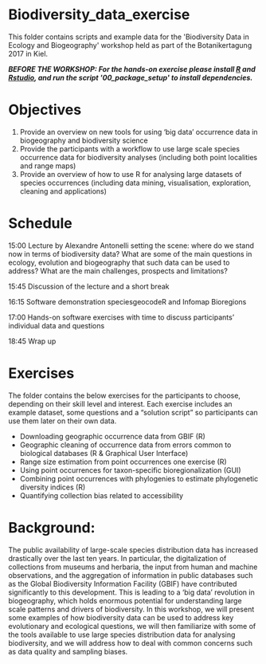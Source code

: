 # Biodiversity_data_exercise

This folder contains scripts and example data for the 'Biodiversity Data in Ecology and Biogeography' workshop held as part of the Botanikertagung 2017 in Kiel. 

***BEFORE THE WORKSHOP: For the hands-on exercise please install [R]( https://cran.r-project.org/bin/) and [Rstudio](https://www.rstudio.com/products/rstudio/download/#download), and run the script '00_package_setup' to install dependencies.***

# Objectives
1. Provide an overview on new tools for using ‘big data’ occurrence data in biogeography and biodiversity science
2. Provide the participants with a workflow to use large scale species occurrence data for biodiversity analyses (including both point localities and range maps)
3. Provide an overview of how to use R for analysing large datasets of species occurrences (including data mining, visualisation, exploration, cleaning and applications)

# Schedule
15:00 Lecture by Alexandre Antonelli setting the scene: where do we stand now in terms of biodiversity data? What are some of the main questions in ecology, evolution and biogeography that such data can be used to address? What are the main challenges, prospects and limitations?

15:45 Discussion of the lecture and a short break

16:15 Software demonstration speciesgeocodeR and Infomap Bioregions

17:00 Hands-on software exercises with time to discuss participants’ individual data and questions

18:45 Wrap up

# Exercises
The folder contains the below exercises for the participants to choose, depending on their skill level and interest. Each exercise includes an example dataset, some questions and a “solution script” so participants can use them later on their own data.

* Downloading geographic occurrence data from GBIF (R)
* Geographic cleaning of occurrence data from errors common to biological databases (R & Graphical User Interface)
* Range size estimation from point occurrences one exercise (R)
* Using point occurrences for taxon-specific bioregionalization (GUI)
* Combining point occurrences with phylogenies to estimate phylogenetic diversity indices (R)
* Quantifying collection bias related to accessibility

# Background:
The public availability of large-scale species distribution data has increased drastically over the last ten years. In particular, the digitalization of collections from museums and herbaria, the input from human and machine observations, and the aggregation of information in public databases such as the Global Biodiversity Information Facility (GBIF) have contributed significantly to this development. This is leading to a ‘big data’ revolution in biogeography, which holds enormous potential for understanding large scale patterns and drivers of biodiversity. In this workshop, we will present some examples of how biodiversity data can be used to address key evolutionary and ecological questions, we will then familiarize with some of the tools available to use large species distribution data for analysing biodiversity, and we will address how to deal with common concerns such as data quality and sampling biases.

